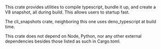 This crate provides utilities to compile typescript, bundle it up, and create a V8
snapshot, all during build. This allows users to startup fast.

The cli_snapshots crate, neighboring this one uses deno_typescript at build
time.

This crate does not depend on Node, Python, nor any other external dependencies
besides those listed as such in Cargo.toml.

